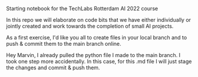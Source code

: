 Starting notebook for the TechLabs Rotterdam AI 2022 course

In this repo we will elaborate on code bits that we have either individually or jointly created and work towards the completion of small AI projects.

As a first exercise, I'd like you all to create files in your local branch and to push & commit them to the main branch online. 

Hey Marvin, I already pulled the python file I made to the main branch. I took one step more accidentally. In this case, for this .md file I will just stage the changes and commit & push them.